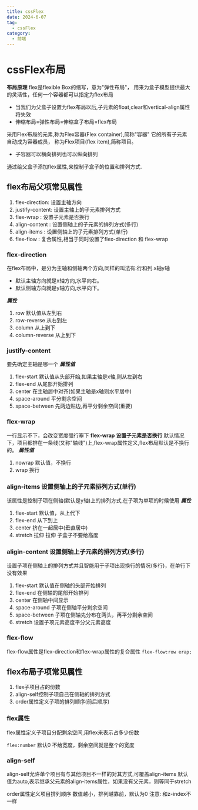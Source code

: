 ```yaml
---
title: cssFlex
date: 2024-6-07
tag:
  - cssFlex
category:
  - 前端
---
```

# cssFlex布局

**布局原理**
flex是flexible Box的缩写，意为"弹性布局"，
用来为盒子模型提供最大的灵活性，任何一个容器都可以指定为flex布局
* 当我们为父盒子设置为flex布局以后,子元素的float,clear和vertical-align属性将失效
* 伸缩布局=弹性布局=伸缩盒子布局=flex布局

采用Flex布局的元素,称为Flex容器(Flex container),简称"容器" 它的所有子元素自动成为容器成员，
称为Flex项目(flex item),简称项目。
* 子容器可以横向排列也可以纵向排列

通过给父盒子添加flex属性,来控制子盒子的位置和排列方式.

## flex布局父项常见属性
1. flex-direction: 设置主轴方向
2. justify-content: 设置主轴上的子元素排列方式
3. flex-wrap : 设置子元素是否换行
4. align-content : 设置侧轴上的子元素的排列方式(多行)
5. align-items : 设置侧轴上的子元素排列方式(单行)
6. flex-flow : 复合属性,相当于同时设置了flex-direction 和 flex-wrap

### flex-direction
在flex布局中，是分为主轴和侧轴两个方向,同样的叫法有:行和列.x轴y轴
* 默认主轴方向就是x轴方向,水平向右。
* 默认侧轴方向就是y轴方向,水平向下。

***属性***
1. row 默认值从左到右
2. row-reverse 从右到左
3. column 从上到下
4. column-reverse 从上到下


### justify-content
要先确定主轴是哪一个
***属性值***
1. flex-start  默认值从头部开始,如果主轴是x轴,则从左到右
2. flex-end 从尾部开始排列
3. center 在主轴居中对齐(如果主轴是x轴则水平居中)
4. space-around 平分剩余空间
5. space-between 先两边贴边,再平分剩余空间(重要)

### flex-wrap
一行显示不下，会改变宽度强行塞下
**flex-wrap 设置子元素是否换行**
默认情况下，项目都排在一条线(又称"轴线")上,flex-wrap属性定义,flex布局默认是不换行的。
***属性值***
1. nowrap 默认值，不换行
2. wrap 换行


### align-items 设置侧轴上的子元素排列方式(单行)
该属性是控制子项在侧轴(默认是y轴)上的排列方式,在子项为单项的时候使用
***属性***
1. flex-start 默认值，从上代下
2. flex-end 从下到上
3. center 挤在一起居中(垂直居中)
4. stretch 拉伸
拉伸 子盒子不要给高度

### aligin-content 设置侧轴上子元素的排列方式(多行)
设置子项在侧轴上的排列方式并且智能用于子项出现换行的情况(多行)，在单行下没有效果
1. flex-start 默认值在侧轴的头部开始排列
2. flex-end 在侧轴的尾部开始排列
3. center 在侧轴中间显示
4. space-around 子项在侧轴平分剩余空间
5. space-between 子项在侧轴先分布在两头，再平分剩余空间
6. stretch 设置子项元素高度平分父元素高度

### flex-flow
flex-flow属性是flex-direction和flex-wrap属性的复合属性
`flex-flow:row erap;`


## flex布局子项常见属性
1. flex子项目占的份数
2. align-self控制子项自己在侧轴的排列方式
3. order属性定义子项的排列顺序(前后顺序)

### flex属性
flex属性定义子项目分配剩余空间,用flex来表示占多少份数

`flex:number` 默认0
不给宽度，剩余空间就是整个的宽度

### align-self
align-self允许单个项目有与其他项目不一样的对其方式,可覆盖align-items
默认值为auto,表示继承父元素的align-items属性，如果没有父元素，则等同于stretch

order属性定义项目排列顺序
数值越小，排列越靠前，默认为0
注意: 和z-index不一样




